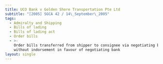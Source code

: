 ```yaml
---
title: UCO Bank v Golden Shore Transportation Pte Ltd
subtitle: "[2005] SGCA 42 / 14\_September\_2005"
tags:
  - Admiralty and Shipping
  - Bills of lading
  - Bills of lading act
  - Order bills
  - >-
    Order bills transferred from shipper to consignee via negotiating bank
    without indorsement in favour of negotiating bank
layout: single
---
```


